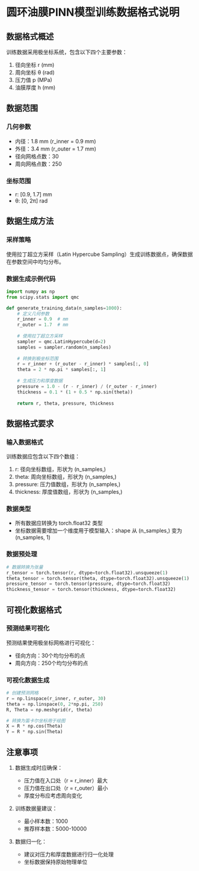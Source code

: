 # 圆环油膜PINN模型训练数据格式说明

## 数据格式概述

训练数据采用极坐标系统，包含以下四个主要参数：
1. 径向坐标 r (mm)
2. 周向坐标 θ (rad)
3. 压力值 p (MPa)
4. 油膜厚度 h (mm)

## 数据范围

### 几何参数
- 内径：1.8 mm (r_inner = 0.9 mm)
- 外径：3.4 mm (r_outer = 1.7 mm)
- 径向网格点数：30
- 周向网格点数：250

### 坐标范围
- r: [0.9, 1.7] mm
- θ: [0, 2π] rad

## 数据生成方法

### 采样策略
使用拉丁超立方采样（Latin Hypercube Sampling）生成训练数据点，确保数据在参数空间中均匀分布。

### 数据生成示例代码
```python
import numpy as np
from scipy.stats import qmc

def generate_training_data(n_samples=1000):
    # 定义几何参数
    r_inner = 0.9  # mm
    r_outer = 1.7  # mm
    
    # 使用拉丁超立方采样
    sampler = qmc.LatinHypercube(d=2)
    samples = sampler.random(n_samples)
    
    # 转换到极坐标范围
    r = r_inner + (r_outer - r_inner) * samples[:, 0]
    theta = 2 * np.pi * samples[:, 1]
    
    # 生成压力和厚度数据
    pressure = 1.0 - (r - r_inner) / (r_outer - r_inner)
    thickness = 0.1 * (1 + 0.5 * np.sin(theta))
    
    return r, theta, pressure, thickness
```

## 数据格式要求

### 输入数据格式
训练数据应包含以下四个数组：
1. r: 径向坐标数组，形状为 (n_samples,)
2. theta: 周向坐标数组，形状为 (n_samples,)
3. pressure: 压力值数组，形状为 (n_samples,)
4. thickness: 厚度值数组，形状为 (n_samples,)

### 数据类型
- 所有数据应转换为 torch.float32 类型
- 坐标数据需要增加一个维度用于模型输入：shape 从 (n_samples,) 变为 (n_samples, 1)

### 数据预处理
```python
# 数据转换为张量
r_tensor = torch.tensor(r, dtype=torch.float32).unsqueeze(1)
theta_tensor = torch.tensor(theta, dtype=torch.float32).unsqueeze(1)
pressure_tensor = torch.tensor(pressure, dtype=torch.float32)
thickness_tensor = torch.tensor(thickness, dtype=torch.float32)
```

## 可视化数据格式

### 预测结果可视化
预测结果使用极坐标网格进行可视化：
- 径向方向：30个均匀分布的点
- 周向方向：250个均匀分布的点

### 可视化数据生成
```python
# 创建预测网格
r = np.linspace(r_inner, r_outer, 30)
theta = np.linspace(0, 2*np.pi, 250)
R, Theta = np.meshgrid(r, theta)

# 转换为笛卡尔坐标用于绘图
X = R * np.cos(Theta)
Y = R * np.sin(Theta)
```

## 注意事项

1. 数据生成时应确保：
   - 压力值在入口处（r = r_inner）最大
   - 压力值在出口处（r = r_outer）最小
   - 厚度分布应考虑周向变化

2. 训练数据量建议：
   - 最小样本数：1000
   - 推荐样本数：5000-10000

3. 数据归一化：
   - 建议对压力和厚度数据进行归一化处理
   - 坐标数据保持原始物理单位 